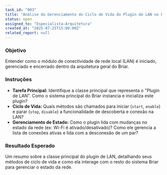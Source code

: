 ```yaml
---
task_id: "003"
title: "Análise do Gerenciamento do Ciclo de Vida do Plugin de LAN no Projeto Briar"
status: open
assigned_to: "Especialista-Arquitetura"
created_at: "2025-07-25T15:00:00Z"
related_report: null
---
```


### Objetivo
Entender como o módulo de conectividade de rede local (LAN) é iniciado, gerenciado e encerrado dentro da arquitetura geral do Briar.

### Instruções
- **Tarefa Principal:** Identifique a classe principal que representa o "Plugin de LAN". Como o sistema principal do Briar instancia e inicializa este plugin?
- **Ciclo de Vida:** Quais métodos são chamados para iniciar (`start`, `enable`) e parar (`stop`, `disable`) a funcionalidade de descoberta e conexão na LAN?
- **Gerenciamento de Estado:** Como o plugin lida com mudanças no estado da rede (ex: Wi-Fi é ativado/desativado)? Como ele gerencia a lista de conexões ativas e lida com a desconexão de um par?

### Resultado Esperado
Um resumo sobre a classe principal do plugin de LAN, detalhando seus métodos de ciclo de vida e como ela interage com o resto do sistema Briar para gerenciar o estado da rede.

